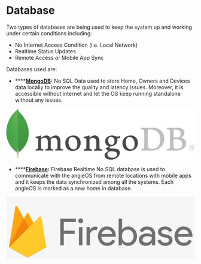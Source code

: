 # Database

Two types of databases are being used to keep the system up and working under certain conditions including:

* No Internet Access Condition \(i.e. Local Network\)
* Realtime Status Updates
* Remote Access or Mobile App Sync

Databases used are:

* \*\*\*\*[**MongoDB**](https://www.mongodb.com/)**:** No SQL Data used to store Home, Owners and Devices data locally to improve the quality and latency issues. Moreover, it is accessible without internet and let the OS keep running standalone without any issues.

![](../../../.gitbook/assets/image%20%285%29.png)

* \*\*\*\*[**Firebase**](https://firebase.google.com/)**:** Firebase Realtime No SQL database is used to communicate with the angieOS from remote locations with mobile apps and it keeps the data synchronized among all the systems. Each angieOS is marked as a new home in database.

![](../../../.gitbook/assets/image%20%2818%29.png)



